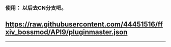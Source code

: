 ### 使用： 以后去CN分支吧。
##  https://raw.githubusercontent.com/44451516/ffxiv_bossmod/API9/pluginmaster.json
---
